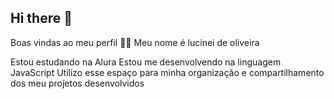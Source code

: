 ## Hi there 👋

Boas vindas ao meu perfil 💙💙
Meu nome é lucinei de oliveira

Estou estudando na Alura
Estou me desenvolvendo na linguagem JavaScript
Utilizo esse espaço para minha organização e compartilhamento dos meu projetos desenvolvidos

<!--
**cidy244/cidy244** is a ✨ _special_ ✨ repository because its `README.md` (this file) appears on your GitHub profile.

Here are some ideas to get you started:

- 🔭 I’m currently working on ...
- 🌱 I’m currently learning ...
- 👯 I’m looking to collaborate on ...
- 🤔 I’m looking for help with ...
- 💬 Ask me about ...alurastartestudante@email.com

@alurastartestudante
- 📫 How to reach me: ...
- 😄 Pronouns: ...
- ⚡ Fun fact: ...
-->
